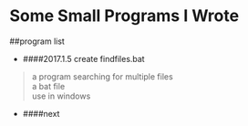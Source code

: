 Some Small Programs I Wrote
=============================
##program list   
* ####2017.1.5 create findfiles.bat
> a program searching for multiple files  
> a bat file  
> use in windows   
* ####next

